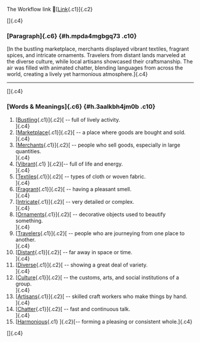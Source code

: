 The Workflow link
👏[[Link](https://www.google.com/url?q=http://www.google.com&sa=D&source=editors&ust=1755818511819780&usg=AOvVaw1nVPaSwSVAOfEA4RRy0lHC){.c1}]{.c2}

[]{.c4}

### [Paragraph]{.c6} {#h.mpda4mgbgq73 .c10}

[In the bustling marketplace, merchants displayed vibrant textiles,
fragrant spices, and intricate ornaments. Travelers from distant lands
marveled at the diverse culture, while local artisans showcased their
craftsmanship. The air was filled with animated chatter, blending
languages from across the world, creating a lively yet harmonious
atmosphere.]{.c4}

------------------------------------------------------------------------

[]{.c4}

### [Words & Meanings]{.c6} {#h.3aalkbh4jm0b .c10}

1.  [[Bustling](https://www.google.com/url?q=http://www.google.com&sa=D&source=editors&ust=1755818511820533&usg=AOvVaw2M2PtQAvHsvpqXSLVScfLR){.c1}]{.c2}[ --
    full of lively activity.\
    ]{.c4}
2.  [[Marketplace](https://www.google.com/url?q=http://www.google.com&sa=D&source=editors&ust=1755818511820669&usg=AOvVaw1_8FgXP0k3T-aAjulbPelS){.c1}]{.c2}[ --
    a place where goods are bought and sold.\
    ]{.c4}
3.  [[Merchants](https://www.google.com/url?q=http://www.google.com&sa=D&source=editors&ust=1755818511820808&usg=AOvVaw0jdgd0V6uZvalCJPnZtEhY){.c1}]{.c2}[ --
    people who sell goods, especially in large quantities.\
    ]{.c4}
4.  [[Vibrant](https://www.google.com/url?q=http://www.google.com&sa=D&source=editors&ust=1755818511820956&usg=AOvVaw3oZ8q0WNUOVFyeW2KjeAN7){.c1}
    ]{.c2}[-- full of life and energy.\
    ]{.c4}
5.  [[Textiles](https://www.google.com/url?q=http://www.google.com&sa=D&source=editors&ust=1755818511821062&usg=AOvVaw2_rWHS695GXZrj5ZYR8mkD){.c1}]{.c2}[ --
    types of cloth or woven fabric.\
    ]{.c4}
6.  [[Fragrant](https://www.google.com/url?q=http://www.google.com&sa=D&source=editors&ust=1755818511821199&usg=AOvVaw392cqmMpJk8TfzG5NKKgwp){.c1}]{.c2}[ --
    having a pleasant smell.\
    ]{.c4}
7.  [[Intricate](https://www.google.com/url?q=http://www.google.com&sa=D&source=editors&ust=1755818511821319&usg=AOvVaw01OLtx2iCFRscpVuXl7RBP){.c1}]{.c2}[ --
    very detailed or complex.\
    ]{.c4}
8.  [[Ornaments](https://www.google.com/url?q=http://www.google.com&sa=D&source=editors&ust=1755818511821445&usg=AOvVaw18SO6n1IqFMBnN1b2byAOn){.c1}]{.c2}[ --
    decorative objects used to beautify something.\
    ]{.c4}
9.  [[Travelers](https://www.google.com/url?q=http://www.google.com&sa=D&source=editors&ust=1755818511821564&usg=AOvVaw1ZLl0isZXivN6hneCt4UuM){.c1}]{.c2}[ --
    people who are journeying from one place to another.\
    ]{.c4}
10. [[Distant](https://www.google.com/url?q=http://www.google.com&sa=D&source=editors&ust=1755818511821689&usg=AOvVaw2trk2P66LieAiuwE7p38cf){.c1}]{.c2}[ --
    far away in space or time.\
    ]{.c4}
11. [[Diverse](https://www.google.com/url?q=http://www.google.com&sa=D&source=editors&ust=1755818511821786&usg=AOvVaw2amqZ3A4XrpIUH_i6D2ChD){.c1}]{.c2}[ --
    showing a great deal of variety.\
    ]{.c4}
12. [[Culture](https://www.google.com/url?q=http://www.google.com&sa=D&source=editors&ust=1755818511821888&usg=AOvVaw3fRY2qdVDulcWwUYLPP21-){.c1}]{.c2}[ --
    the customs, arts, and social institutions of a group.\
    ]{.c4}
13. [[Artisans](https://www.google.com/url?q=http://www.google.com&sa=D&source=editors&ust=1755818511822025&usg=AOvVaw0_rDlW4zseOLkV3_GE1xEy){.c1}]{.c2}[ --
    skilled craft workers who make things by hand.\
    ]{.c4}
14. [[Chatter](https://www.google.com/url?q=http://www.google.com&sa=D&source=editors&ust=1755818511822179&usg=AOvVaw0lBAiZUp16LTl5urOCuFBl){.c1}]{.c2}[ --
    fast and continuous talk.\
    ]{.c4}
15. [[Harmonious](https://www.google.com/url?q=http://www.google.com&sa=D&source=editors&ust=1755818511822293&usg=AOvVaw13NkT-NGHVzcH38mnv0Is6){.c1}
    ]{.c2}[-- forming a pleasing or consistent whole.]{.c4}

[]{.c4}

